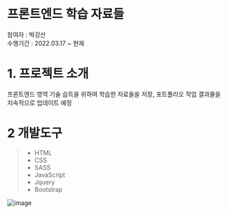 # 프론트엔드 학습 자료들
참여자 : 박강산<br>
수행기간 : 2022.03.17 ~ 현재

# 1. 프로젝트 소개
프론트엔드 영역 기술 습득을 위하여 학습한 자료들을 저장, 포트폴리오 작업 결과물을 지속적으로 업데이트 예정

# 2 개발도구
> - HTML
> - CSS
> - SASS
> - JavaScript
> - Jquery
> - Bootstrap

![image](https://user-images.githubusercontent.com/86581955/200260301-5aacd785-50e1-44a2-9dc1-b8974ee5f2cb.png)
